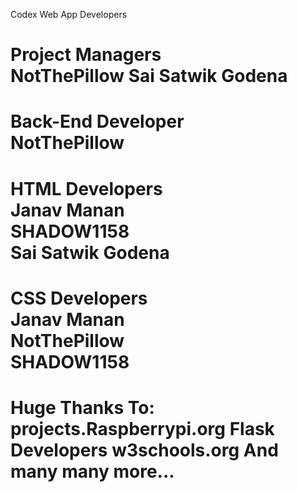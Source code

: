 Codex Web App Developers

Project Managers\
NotThePillow
Sai Satwik Godena
=================
Back-End Developer\
NotThePillow
=================
HTML Developers  
Janav Manan      
SHADOW1158       
Sai Satwik Godena
=================
CSS Developers   
Janav Manan      
NotThePillow     
SHADOW1158       
=================

Huge Thanks To:
projects.Raspberrypi.org
Flask Developers
w3schools.org
And many many more...
===================
